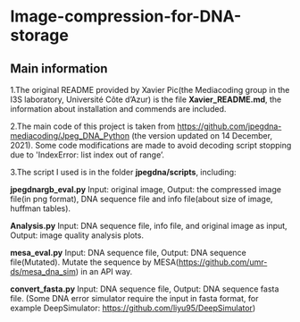 # Image-compression-for-DNA-storage

## Main information
1.The original README provided by Xavier Pic(the Mediacoding group in the I3S laboratory, Université Côte d’Azur) is the file **Xavier_README.md**, the information about installation and commends are included.

2.The main code of this project is taken from https://github.com/jpegdna-mediacoding/Jpeg_DNA_Python (the version updated on 14 December, 2021). Some code modifications are made to avoid decoding script stopping due to 'IndexError: list index out of range’. 

3.The script I used is in the folder **jpegdna/scripts**, including:

**jpegdnargb_eval.py** Input: original image, Output: the compressed image file(in png format), DNA sequence file and info file(about size of image, huffman tables).

**Analysis.py** Input: DNA sequence file, info file, and original image as input, Output: image quality analysis plots.

**mesa_eval.py** Input: DNA sequence file, Output: DNA sequence file(Mutated). Mutate the sequence by MESA(https://github.com/umr-ds/mesa_dna_sim) in an API way.



**convert_fasta.py** Input: DNA sequence file, Output: DNA sequence fasta file. (Some DNA error simulator require the input in fasta format, for example DeepSimulator: https://github.com/liyu95/DeepSimulator)



